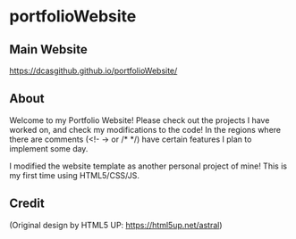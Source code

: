 # portfolioWebsite

## Main Website
https://dcasgithub.github.io/portfolioWebsite/

## About
Welcome to my Portfolio Website! Please check out the projects I have worked on, and check my modifications to the code!
In the regions where there are comments (<!- -> or /* */) have certain features I plan to implement some day.

I modified the website template as another personal project of mine! This is my first time using HTML5/CSS/JS.

## Credit
(Original design by HTML5 UP: https://html5up.net/astral)
